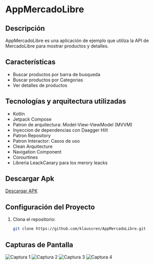 # AppMercadoLibre

## Descripción

AppMercadoLibre es una aplicación de ejemplo que utiliza la API de MercadoLibre para mostrar productos y detalles.

## Características

- Buscar productos por barra de busqueda
- Buscar productos por Categorias
- Ver detalles de productos

## Tecnologías y arquitectura  utilizadas 

- Kotlin
- Jetpack Compose
- Patron de arquitectura: Model-View-ViewModel (MVVM)
- Inyeccion de dependencias con Daagger Hilt
- Patron Repository
- Patron Interactor: Casos de uso
- Clean Arquitecture
- Navigation Component
- Corourtines
- Libreria LeackCanary para los merory leacks


## Descargar Apk
[Descargar APK](apk_app/AppMercadoLibre_ver_1.apk)

## Configuración del Proyecto

1. Clona el repositorio:

   ```bash
   git clone https://github.com/klaussren/AppMercadoLibre.git


## Capturas de Pantalla

![Captura 1](screenshots/screenshot1.jpeg)
![Captura 2](screenshots/screenshot2.jpeg)
![Captura 3](screenshots/screenshot3.jpeg)
![Captura 4](screenshots/screenshot4.jpeg)




